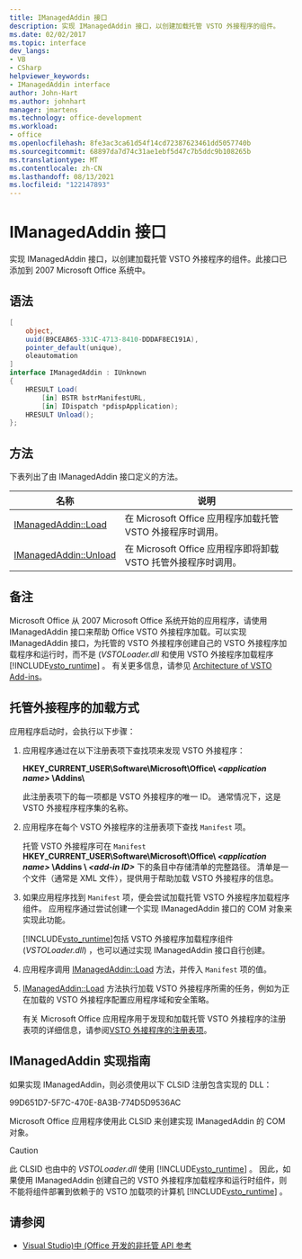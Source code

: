 ```yaml
---
title: IManagedAddin 接口
description: 实现 IManagedAddin 接口，以创建加载托管 VSTO 外接程序的组件。
ms.date: 02/02/2017
ms.topic: interface
dev_langs:
- VB
- CSharp
helpviewer_keywords:
- IManagedAddin interface
author: John-Hart
ms.author: johnhart
manager: jmartens
ms.technology: office-development
ms.workload:
- office
ms.openlocfilehash: 8fe3ac3ca61d54f14cd72387623461dd5057740b
ms.sourcegitcommit: 68897da7d74c31ae1ebf5d47c7b5ddc9b108265b
ms.translationtype: MT
ms.contentlocale: zh-CN
ms.lasthandoff: 08/13/2021
ms.locfileid: "122147893"
---
```

# <a name="imanagedaddin-interface"></a>IManagedAddin 接口
  实现 IManagedAddin 接口，以创建加载托管 VSTO 外接程序的组件。此接口已添加到 2007 Microsoft Office 系统中。

## <a name="syntax"></a>语法

```csharp
[
    object,
    uuid(B9CEAB65-331C-4713-8410-DDDAF8EC191A),
    pointer_default(unique),
    oleautomation
]
interface IManagedAddin : IUnknown
{
    HRESULT Load(
        [in] BSTR bstrManifestURL,
        [in] IDispatch *pdispApplication);
    HRESULT Unload();
};
```

## <a name="methods"></a>方法
 下表列出了由 IManagedAddin 接口定义的方法。

|名称|说明|
|----------|-----------------|
|[IManagedAddin::Load](../vsto/imanagedaddin-load.md)|在 Microsoft Office 应用程序加载托管 VSTO 外接程序时调用。|
|[IManagedAddin::Unload](../vsto/imanagedaddin-unload.md)|在 Microsoft Office 应用程序即将卸载 VSTO 托管外接程序时调用。|

## <a name="remarks"></a>备注
 Microsoft Office 从 2007 Microsoft Office 系统开始的应用程序，请使用 IManagedAddin 接口来帮助 Office VSTO 外接程序加载。可以实现 IManagedAddin 接口，为托管的 VSTO 外接程序创建自己的 VSTO 外接程序加载程序和运行时，而不是 (*VSTOLoader.dll* 和使用 VSTO 外接程序加载程序 [!INCLUDE[vsto_runtime](../vsto/includes/vsto-runtime-md.md)] 。 有关更多信息，请参见 [Architecture of VSTO Add-ins](../vsto/architecture-of-vsto-add-ins.md)。

## <a name="how-managed-add-ins-are-loaded"></a>托管外接程序的加载方式
 应用程序启动时，会执行以下步骤：

1. 应用程序通过在以下注册表项下查找项来发现 VSTO 外接程序：

    **HKEY_CURRENT_USER\Software\Microsoft\Office\\ *\<application name>* \Addins\\**

    此注册表项下的每一项都是 VSTO 外接程序的唯一 ID。 通常情况下，这是 VSTO 外接程序程序集的名称。

2. 应用程序在每个 VSTO 外接程序的注册表项下查找 `Manifest` 项。

    托管 VSTO 外接程序可在 `Manifest` **HKEY_CURRENT_USER\Software\Microsoft\Office\\ _\<application name>_ \Addins \\ _\<add-in ID>_** 下的条目中存储清单的完整路径。 清单是一个文件（通常是 XML 文件），提供用于帮助加载 VSTO 外接程序的信息。

3. 如果应用程序找到 `Manifest` 项，便会尝试加载托管 VSTO 外接程序加载程序组件。 应用程序通过尝试创建一个实现 IManagedAddin 接口的 COM 对象来实现此功能。

    [!INCLUDE[vsto_runtime](../vsto/includes/vsto-runtime-md.md)]包括 VSTO 外接程序加载程序组件 (*VSTOLoader.dll*) ，也可以通过实现 IManagedAddin 接口自行创建。

4. 应用程序调用 [IManagedAddin::Load](../vsto/imanagedaddin-load.md) 方法，并传入 `Manifest` 项的值。

5. [IManagedAddin::Load](../vsto/imanagedaddin-load.md) 方法执行加载 VSTO 外接程序所需的任务，例如为正在加载的 VSTO 外接程序配置应用程序域和安全策略。

   有关 Microsoft Office 应用程序用于发现和加载托管 VSTO 外接程序的注册表项的详细信息，请参阅[VSTO 外接程序的注册表项](../vsto/registry-entries-for-vsto-add-ins.md)。

## <a name="guidance-to-implement-imanagedaddin"></a>IManagedAddin 实现指南
 如果实现 IManagedAddin，则必须使用以下 CLSID 注册包含实现的 DLL：

 99D651D7-5F7C-470E-8A3B-774D5D9536AC

 Microsoft Office 应用程序使用此 CLSID 来创建实现 IManagedAddin 的 COM 对象。

> [!CAUTION]
> 此 CLSID 也由中的 *VSTOLoader.dll* 使用 [!INCLUDE[vsto_runtime](../vsto/includes/vsto-runtime-md.md)] 。 因此，如果使用 IManagedAddin 创建自己的 VSTO 外接程序加载程序和运行时组件，则不能将组件部署到依赖于的 VSTO 加载项的计算机 [!INCLUDE[vsto_runtime](../vsto/includes/vsto-runtime-md.md)] 。

## <a name="see-also"></a>请参阅
- [Visual Studio&#41;中 &#40;Office 开发的非托管 API 参考](../vsto/unmanaged-api-reference-office-development-in-visual-studio.md)
